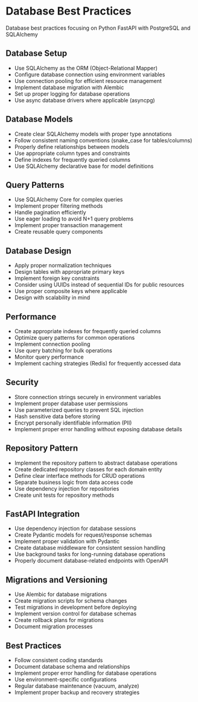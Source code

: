 # Database Best Practices

Database best practices focusing on Python FastAPI with PostgreSQL and SQLAlchemy

## Database Setup

- Use SQLAlchemy as the ORM (Object-Relational Mapper)
- Configure database connection using environment variables
- Use connection pooling for efficient resource management
- Implement database migration with Alembic
- Set up proper logging for database operations
- Use async database drivers where applicable (asyncpg)

## Database Models

- Create clear SQLAlchemy models with proper type annotations
- Follow consistent naming conventions (snake_case for tables/columns)
- Properly define relationships between models
- Use appropriate column types and constraints
- Define indexes for frequently queried columns
- Use SQLAlchemy declarative base for model definitions

## Query Patterns

- Use SQLAlchemy Core for complex queries
- Implement proper filtering methods
- Handle pagination efficiently
- Use eager loading to avoid N+1 query problems
- Implement proper transaction management
- Create reusable query components

## Database Design

- Apply proper normalization techniques
- Design tables with appropriate primary keys
- Implement foreign key constraints
- Consider using UUIDs instead of sequential IDs for public resources
- Use proper composite keys where applicable
- Design with scalability in mind

## Performance

- Create appropriate indexes for frequently queried columns
- Optimize query patterns for common operations
- Implement connection pooling
- Use query batching for bulk operations
- Monitor query performance
- Implement caching strategies (Redis) for frequently accessed data

## Security

- Store connection strings securely in environment variables
- Implement proper database user permissions
- Use parameterized queries to prevent SQL injection
- Hash sensitive data before storing
- Encrypt personally identifiable information (PII)
- Implement proper error handling without exposing database details

## Repository Pattern

- Implement the repository pattern to abstract database operations
- Create dedicated repository classes for each domain entity
- Define clear interface methods for CRUD operations
- Separate business logic from data access code
- Use dependency injection for repositories
- Create unit tests for repository methods

## FastAPI Integration

- Use dependency injection for database sessions
- Create Pydantic models for request/response schemas
- Implement proper validation with Pydantic
- Create database middleware for consistent session handling
- Use background tasks for long-running database operations
- Properly document database-related endpoints with OpenAPI

## Migrations and Versioning

- Use Alembic for database migrations
- Create migration scripts for schema changes
- Test migrations in development before deploying
- Implement version control for database schemas
- Create rollback plans for migrations
- Document migration processes

## Best Practices

- Follow consistent coding standards
- Document database schema and relationships
- Implement proper error handling for database operations
- Use environment-specific configurations
- Regular database maintenance (vacuum, analyze)
- Implement proper backup and recovery strategies
